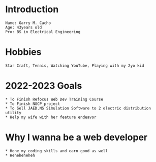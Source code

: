 # Introduction
    Name: Garry M. Cacho
    Age: 43years old
    Pro: BS in Electrical Engineering

# Hobbies
    Star Craft, Tennis, Watching YouTube, Playing with my 2yo kid

# 2022-2023 Goals
    * To Finish Refocus Web Dev Training Course
    * To Finish NGCP project
    * To Sell JAED.NS Simulation Software to 2 electric distribution utility
    * Help my wife with her feature endeavor

# Why I wanna be a web developer
    * Hone my coding skills and earn good as well
    * Heheheheheh
